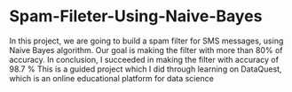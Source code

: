 # Spam-Fileter-Using-Naive-Bayes
In this project, we are going to build a spam filter for SMS messages, using Naive Bayes algorithm. Our goal is making the filter with more than 80% of accuracy. 
In conclusion, I succeeded in making the filter with accuracy of 98.7 % 
This is a guided project which I did through learning on DataQuest, which is an online educational platform for data science
